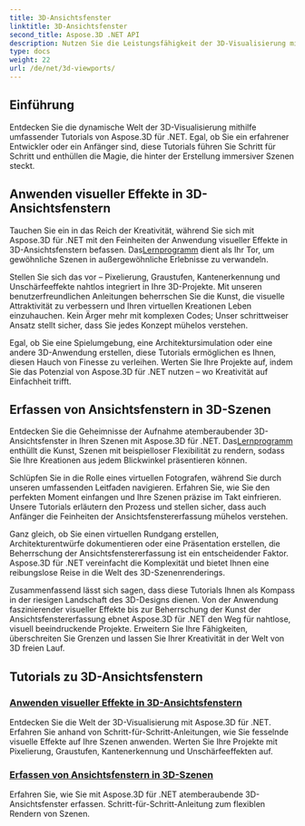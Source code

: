 ```yaml
---
title: 3D-Ansichtsfenster
linktitle: 3D-Ansichtsfenster
second_title: Aspose.3D .NET API
description: Nutzen Sie die Leistungsfähigkeit der 3D-Visualisierung mit Aspose.3D .NET. Werten Sie Ihre Projekte mit visuellen Effekten auf und lernen Sie, mühelos atemberaubende 3D-Ansichtsfenster einzufangen.
type: docs
weight: 22
url: /de/net/3d-viewports/
---
```


## Einführung

Entdecken Sie die dynamische Welt der 3D-Visualisierung mithilfe umfassender Tutorials von Aspose.3D für .NET. Egal, ob Sie ein erfahrener Entwickler oder ein Anfänger sind, diese Tutorials führen Sie Schritt für Schritt und enthüllen die Magie, die hinter der Erstellung immersiver Szenen steckt.

## Anwenden visueller Effekte in 3D-Ansichtsfenstern

 Tauchen Sie ein in das Reich der Kreativität, während Sie sich mit Aspose.3D für .NET mit den Feinheiten der Anwendung visueller Effekte in 3D-Ansichtsfenstern befassen. Das[Lernprogramm](./apply-visual-effects/) dient als Ihr Tor, um gewöhnliche Szenen in außergewöhnliche Erlebnisse zu verwandeln.

Stellen Sie sich das vor – Pixelierung, Graustufen, Kantenerkennung und Unschärfeeffekte nahtlos integriert in Ihre 3D-Projekte. Mit unseren benutzerfreundlichen Anleitungen beherrschen Sie die Kunst, die visuelle Attraktivität zu verbessern und Ihren virtuellen Kreationen Leben einzuhauchen. Kein Ärger mehr mit komplexen Codes; Unser schrittweiser Ansatz stellt sicher, dass Sie jedes Konzept mühelos verstehen.

Egal, ob Sie eine Spielumgebung, eine Architektursimulation oder eine andere 3D-Anwendung erstellen, diese Tutorials ermöglichen es Ihnen, diesen Hauch von Finesse zu verleihen. Werten Sie Ihre Projekte auf, indem Sie das Potenzial von Aspose.3D für .NET nutzen – wo Kreativität auf Einfachheit trifft.

## Erfassen von Ansichtsfenstern in 3D-Szenen

 Entdecken Sie die Geheimnisse der Aufnahme atemberaubender 3D-Ansichtsfenster in Ihren Szenen mit Aspose.3D für .NET. Das[Lernprogramm](./capture-viewport/) enthüllt die Kunst, Szenen mit beispielloser Flexibilität zu rendern, sodass Sie Ihre Kreationen aus jedem Blickwinkel präsentieren können.

Schlüpfen Sie in die Rolle eines virtuellen Fotografen, während Sie durch unseren umfassenden Leitfaden navigieren. Erfahren Sie, wie Sie den perfekten Moment einfangen und Ihre Szenen präzise im Takt einfrieren. Unsere Tutorials erläutern den Prozess und stellen sicher, dass auch Anfänger die Feinheiten der Ansichtsfenstererfassung mühelos verstehen.

Ganz gleich, ob Sie einen virtuellen Rundgang erstellen, Architekturentwürfe dokumentieren oder eine Präsentation erstellen, die Beherrschung der Ansichtsfenstererfassung ist ein entscheidender Faktor. Aspose.3D für .NET vereinfacht die Komplexität und bietet Ihnen eine reibungslose Reise in die Welt des 3D-Szenenrenderings.

Zusammenfassend lässt sich sagen, dass diese Tutorials Ihnen als Kompass in der riesigen Landschaft des 3D-Designs dienen. Von der Anwendung faszinierender visueller Effekte bis zur Beherrschung der Kunst der Ansichtsfenstererfassung ebnet Aspose.3D für .NET den Weg für nahtlose, visuell beeindruckende Projekte. Erweitern Sie Ihre Fähigkeiten, überschreiten Sie Grenzen und lassen Sie Ihrer Kreativität in der Welt von 3D freien Lauf.
## Tutorials zu 3D-Ansichtsfenstern
### [Anwenden visueller Effekte in 3D-Ansichtsfenstern](./apply-visual-effects/)
Entdecken Sie die Welt der 3D-Visualisierung mit Aspose.3D für .NET. Erfahren Sie anhand von Schritt-für-Schritt-Anleitungen, wie Sie fesselnde visuelle Effekte auf Ihre Szenen anwenden. Werten Sie Ihre Projekte mit Pixelierung, Graustufen, Kantenerkennung und Unschärfeeffekten auf.
### [Erfassen von Ansichtsfenstern in 3D-Szenen](./capture-viewport/)
Erfahren Sie, wie Sie mit Aspose.3D für .NET atemberaubende 3D-Ansichtsfenster erfassen. Schritt-für-Schritt-Anleitung zum flexiblen Rendern von Szenen.
